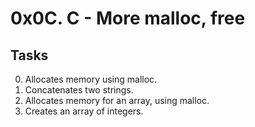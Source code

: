 # 0x0C. C - More malloc, free

## Tasks

0. Allocates memory using malloc.
1. Concatenates two strings.
2. Allocates memory for an array, using malloc.
3. Creates an array of integers.